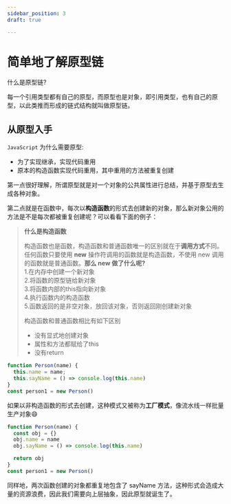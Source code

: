 ```yaml
---
sidebar_position: 3
draft: true

---
```


# 简单地了解原型链

什么是原型链?

每一个引用类型都有自己的原型，而原型也是对象，即引用类型，也有自己的原型，以此类推而形成的链式结构就叫做原型链。

## 从原型入手

`JavaScript` 为什么需要原型:

* 为了实现继承，实现代码重用
* 原本的构造函数实现代码重用，其中重用的方法被重复创建

第一点很好理解，所谓原型就是对一个对象的公共属性进行总结，并基于原型去生成各种对象。

第二点就是在函数中，每次以**构造函数**的形式去创建新的对象，那么新对象公用的方法是不是每次都被重复创建呢？可以看看下面的例子：
> **什么是构造函数**
> 
> 构造函数也是函数，构造函数和普通函数唯一的区别就在于**调用方式**不同。任何函数只要使用 **new** 操作符调用的函数就是构造函数，不使用 new 调用的函数就是普通函数。**那么 new 做了什么呢?**  
> 1.在内存中创建一个新对象   
> 2.将函数的原型链给新对象  
> 3.将函数内部的this指向新对象  
> 4.执行函数内的构造函数  
> 5.函数返回的是非空对象，放回该对象，否则返回刚创建新对象  
> 
> 构造函数和普通函数相比有如下区别
> * 没有显式地创建对象
> * 属性和方法都赋给了this
> * 没有return

```typescript
function Person(name) {
  this.name = name;
  this.sayName = () => console.log(this.name)
}
const person1 = new Person() 
```
如果以非构造函数的形式去创建，这种模式又被称为**工厂模式**，像流水线一样批量生产对象😄
```typescript
function Person(name) {
  const obj = {}
  obj.name = name
  obj.sayName = () => console.log(this.name)

  return obj
}
const person1 = new Person()
```
同样地，两次函数创建的对象都重复地包含了 sayName 方法，这种形式会造成大量的资源浪费，因此我们需要向上层抽象，因此原型就诞生了。
